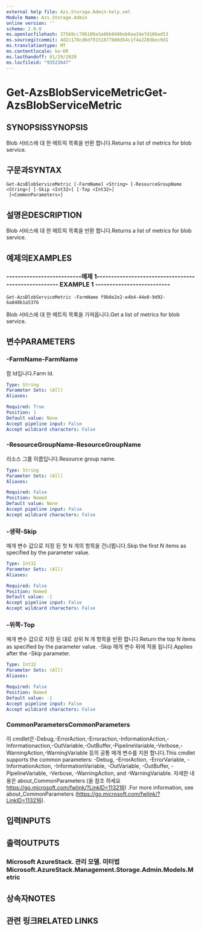 ```yaml
---
external help file: Azs.Storage.Admin-help.xml
Module Name: Azs.Storage.Admin
online version: ''
schema: 2.0.0
ms.openlocfilehash: 37569cc786109a3a86b0406eb0aa24e7d106ed53
ms.sourcegitcommit: 4d2c178cd6df9151877b08d54c1f4a228dbec9d1
ms.translationtype: MT
ms.contentlocale: ko-KR
ms.lasthandoff: 01/29/2020
ms.locfileid: "93523647"
---
```

# <span data-ttu-id="966f6-101">Get-AzsBlobServiceMetric</span><span class="sxs-lookup"><span data-stu-id="966f6-101">Get-AzsBlobServiceMetric</span></span>

## <span data-ttu-id="966f6-102">SYNOPSIS</span><span class="sxs-lookup"><span data-stu-id="966f6-102">SYNOPSIS</span></span>
<span data-ttu-id="966f6-103">Blob 서비스에 대 한 메트릭 목록을 반환 합니다.</span><span class="sxs-lookup"><span data-stu-id="966f6-103">Returns a list of metrics for blob service.</span></span>

## <span data-ttu-id="966f6-104">구문과</span><span class="sxs-lookup"><span data-stu-id="966f6-104">SYNTAX</span></span>

```
Get-AzsBlobServiceMetric [-FarmName] <String> [-ResourceGroupName <String>] [-Skip <Int32>] [-Top <Int32>]
 [<CommonParameters>]
```

## <span data-ttu-id="966f6-105">설명은</span><span class="sxs-lookup"><span data-stu-id="966f6-105">DESCRIPTION</span></span>
<span data-ttu-id="966f6-106">Blob 서비스에 대 한 메트릭 목록을 반환 합니다.</span><span class="sxs-lookup"><span data-stu-id="966f6-106">Returns a list of metrics for blob service.</span></span>

## <span data-ttu-id="966f6-107">예제의</span><span class="sxs-lookup"><span data-stu-id="966f6-107">EXAMPLES</span></span>

### <span data-ttu-id="966f6-108">--------------------------예제 1--------------------------</span><span class="sxs-lookup"><span data-stu-id="966f6-108">-------------------------- EXAMPLE 1 --------------------------</span></span>
```
Get-AzsBlobServiceMetric -FarmName f9b8e2e2-e4b4-44e0-9d92-6a848b1a5376
```

<span data-ttu-id="966f6-109">Blob 서비스에 대 한 메트릭 목록을 가져옵니다.</span><span class="sxs-lookup"><span data-stu-id="966f6-109">Get a list of metrics for blob service.</span></span>

## <span data-ttu-id="966f6-110">변수</span><span class="sxs-lookup"><span data-stu-id="966f6-110">PARAMETERS</span></span>

### <span data-ttu-id="966f6-111">-FarmName</span><span class="sxs-lookup"><span data-stu-id="966f6-111">-FarmName</span></span>
<span data-ttu-id="966f6-112">팜 Id입니다.</span><span class="sxs-lookup"><span data-stu-id="966f6-112">Farm Id.</span></span>

```yaml
Type: String
Parameter Sets: (All)
Aliases: 

Required: True
Position: 1
Default value: None
Accept pipeline input: False
Accept wildcard characters: False
```

### <span data-ttu-id="966f6-113">-ResourceGroupName</span><span class="sxs-lookup"><span data-stu-id="966f6-113">-ResourceGroupName</span></span>
<span data-ttu-id="966f6-114">리소스 그룹 이름입니다.</span><span class="sxs-lookup"><span data-stu-id="966f6-114">Resource group name.</span></span>

```yaml
Type: String
Parameter Sets: (All)
Aliases: 

Required: False
Position: Named
Default value: None
Accept pipeline input: False
Accept wildcard characters: False
```

### <span data-ttu-id="966f6-115">-생략</span><span class="sxs-lookup"><span data-stu-id="966f6-115">-Skip</span></span>
<span data-ttu-id="966f6-116">매개 변수 값으로 지정 된 첫 N 개의 항목을 건너뜁니다.</span><span class="sxs-lookup"><span data-stu-id="966f6-116">Skip the first N items as specified by the parameter value.</span></span>

```yaml
Type: Int32
Parameter Sets: (All)
Aliases: 

Required: False
Position: Named
Default value: -1
Accept pipeline input: False
Accept wildcard characters: False
```

### <span data-ttu-id="966f6-117">-위쪽</span><span class="sxs-lookup"><span data-stu-id="966f6-117">-Top</span></span>
<span data-ttu-id="966f6-118">매개 변수 값으로 지정 된 대로 상위 N 개 항목을 반환 합니다.</span><span class="sxs-lookup"><span data-stu-id="966f6-118">Return the top N items as specified by the parameter value.</span></span>
<span data-ttu-id="966f6-119">-Skip 매개 변수 뒤에 적용 됩니다.</span><span class="sxs-lookup"><span data-stu-id="966f6-119">Applies after the -Skip parameter.</span></span>

```yaml
Type: Int32
Parameter Sets: (All)
Aliases: 

Required: False
Position: Named
Default value: -1
Accept pipeline input: False
Accept wildcard characters: False
```

### <span data-ttu-id="966f6-120">CommonParameters</span><span class="sxs-lookup"><span data-stu-id="966f6-120">CommonParameters</span></span>
<span data-ttu-id="966f6-121">이 cmdlet은-Debug,-ErrorAction,-Erroraction,-InformationAction,-Informationaction,-OutVariable,-OutBuffer,-PipelineVariable,-Verbose,-WarningAction,-WarningVariable 등의 공통 매개 변수를 지원 합니다.</span><span class="sxs-lookup"><span data-stu-id="966f6-121">This cmdlet supports the common parameters: -Debug, -ErrorAction, -ErrorVariable, -InformationAction, -InformationVariable, -OutVariable, -OutBuffer, -PipelineVariable, -Verbose, -WarningAction, and -WarningVariable.</span></span> <span data-ttu-id="966f6-122">자세한 내용은 about_CommonParameters (을 참조 하세요 https://go.microsoft.com/fwlink/?LinkID=113216) .</span><span class="sxs-lookup"><span data-stu-id="966f6-122">For more information, see about_CommonParameters (https://go.microsoft.com/fwlink/?LinkID=113216).</span></span>

## <span data-ttu-id="966f6-123">입력</span><span class="sxs-lookup"><span data-stu-id="966f6-123">INPUTS</span></span>

## <span data-ttu-id="966f6-124">출력</span><span class="sxs-lookup"><span data-stu-id="966f6-124">OUTPUTS</span></span>

### <span data-ttu-id="966f6-125">Microsoft AzureStack. 관리 모델. 미터법</span><span class="sxs-lookup"><span data-stu-id="966f6-125">Microsoft.AzureStack.Management.Storage.Admin.Models.Metric</span></span>

## <span data-ttu-id="966f6-126">상속자</span><span class="sxs-lookup"><span data-stu-id="966f6-126">NOTES</span></span>

## <span data-ttu-id="966f6-127">관련 링크</span><span class="sxs-lookup"><span data-stu-id="966f6-127">RELATED LINKS</span></span>

